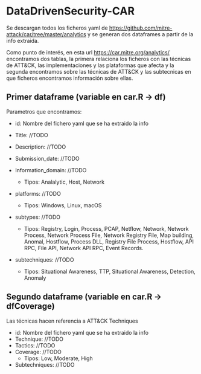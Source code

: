 # DataDrivenSecurity-CAR

Se descargan todos los ficheros yaml de https://github.com/mitre-attack/car/tree/master/analytics y se generan dos dataframes a partir de la info extraida.

Como punto de interés, en esta url https://car.mitre.org/analytics/ encontramos dos tablas, la primera relaciona los ficheros con las técnicas de ATT&CK, las implementaciones y las plataformas que afecta y la segunda encontramos sobre las técnicas de ATT&CK y las subtecnicas en que ficheros encontramos información sobre ellas.

## Primer dataframe (variable en car.R -> df)

Parametros que encontramos:

- id: Nombre del fichero yaml que se ha extraido la info
- Title: //TODO
- Description: //TODO
- Submission_date: //TODO
- Information_domain: //TODO
  - Tipos: Analalytic, Host, Network
- platforms: //TODO
  - Tipos: Windows, Linux, macOS
- subtypes: //TODO
  - Tipos: Registry, Login, Process, PCAP, Netflow, Network, Network Process, Network Process File, Network Registry File, Map building, Anomal, Hostflow, Process DLL, Registry File Process, Hostflow, API RPC, File API, Network API RPC, Event Records.
  
- subtechniques: //TODO
  - Tipos: Situational Awareness, TTP, Situational Awareness, Detection, Anomaly

## Segundo dataframe (variable en car.R -> dfCoverage)

Las técnicas hacen referencia a ATT&CK Techniques

  - id: Nombre del fichero yaml que se ha extraido la info
  - Technique: //TODO
  - Tactics: //TODO
  - Coverage: //TODO
    - Tipos: Low, Moderate, High
  - Subtechniques: //TODO
